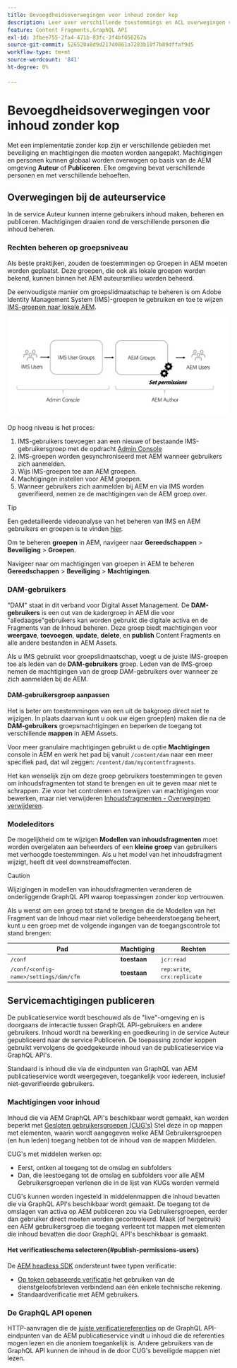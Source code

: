 ```yaml
---
title: Bevoegdheidsoverwegingen voor inhoud zonder kop
description: Leer over verschillende toestemmings en ACL overwegingen voor een headless implementatie met Adobe Experience Manager. Begrijp de verschillende personen en de potentiële toestemmingsniveaus nodig voor zowel auteur als Publish milieu's.
feature: Content Fragments,GraphQL API
exl-id: 3fbee755-2fa4-471b-83fc-3f4bf056267a
source-git-commit: 526520a8d9d217d0861a7283b10f7b89dffaf9d5
workflow-type: tm+mt
source-wordcount: '841'
ht-degree: 0%

---
```


# Bevoegdheidsoverwegingen voor inhoud zonder kop

Met een implementatie zonder kop zijn er verschillende gebieden met beveiliging en machtigingen die moeten worden aangepakt. Machtigingen en personen kunnen globaal worden overwogen op basis van de AEM omgeving **Auteur** of **Publiceren**. Elke omgeving bevat verschillende personen en met verschillende behoeften.

## Overwegingen bij de auteurservice

In de service Auteur kunnen interne gebruikers inhoud maken, beheren en publiceren. Machtigingen draaien rond de verschillende personen die inhoud beheren.

### Rechten beheren op groepsniveau

Als beste praktijken, zouden de toestemmingen op Groepen in AEM moeten worden geplaatst. Deze groepen, die ook als lokale groepen worden bekend, kunnen binnen het AEM auteursmilieu worden beheerd.

De eenvoudigste manier om groepslidmaatschap te beheren is om Adobe Identity Management System (IMS)-groepen te gebruiken en toe te wijzen [IMS-groepen naar lokale AEM](https://experienceleague.adobe.com/docs/experience-manager-cloud-service/content/security/ims-support.html?lang=en#managing-permissions-in-aem).

![Toestemmingsstroom beheerconsole](assets/admin-console-aem-group-permissions.png)

Op hoog niveau is het proces:

1. IMS-gebruikers toevoegen aan een nieuwe of bestaande IMS-gebruikersgroep met de opdracht [Admin Console](https://adminconsole.adobe.com/)
1. IMS-groepen worden gesynchroniseerd met AEM wanneer gebruikers zich aanmelden.
1. Wijs IMS-groepen toe aan AEM groepen.
1. Machtigingen instellen voor AEM groepen.
1. Wanneer gebruikers zich aanmelden bij AEM en via IMS worden geverifieerd, nemen ze de machtigingen van de AEM groep over.

>[!TIP]
>
> Een gedetailleerde videoanalyse van het beheren van IMS en AEM gebruikers en groepen is te vinden [hier](https://experienceleague.adobe.com/docs/experience-manager-learn/cloud-service/accessing/overview.html).

Om te beheren **groepen** in AEM, navigeer naar **Gereedschappen** > **Beveiliging** > **Groepen**.

Navigeer naar om machtigingen van groepen in AEM te beheren **Gereedschappen** > **Beveiliging** > **Machtigingen**.

### DAM-gebruikers

&quot;DAM&quot; staat in dit verband voor Digital Asset Management. De **DAM-gebruikers** is een out van de kadergroep in AEM die voor &quot;alledaagse&quot;gebruikers kan worden gebruikt die digitale activa en de Fragments van de Inhoud beheren. Deze groep biedt machtigingen voor **weergave**, **toevoegen**, **update**, **delete**, en **publish** Content Fragments en alle andere bestanden in AEM Assets.

Als u IMS gebruikt voor groepslidmaatschap, voegt u de juiste IMS-groepen toe als leden van de **DAM-gebruikers** groep. Leden van de IMS-groep nemen de machtigingen van de groep DAM-gebruikers over wanneer ze zich aanmelden bij de AEM.

#### DAM-gebruikersgroep aanpassen

Het is beter om toestemmingen van een uit de bakgroep direct niet te wijzigen. In plaats daarvan kunt u ook uw eigen groep(en) maken die na de **DAM-gebruikers** groepsmachtigingen en beperken de toegang tot verschillende **mappen** in AEM Assets.

Voor meer granulaire machtigingen gebruikt u de optie **Machtigingen** console in AEM en werk het pad bij vanuit `/content/dam` naar een meer specifiek pad, dat wil zeggen: `/content/dam/mycontentfragments`.

Het kan wenselijk zijn om deze groep gebruikers toestemmingen te geven om inhoudsfragmenten tot stand te brengen en uit te geven maar niet te schrappen. Zie voor het controleren en toewijzen van machtigingen voor bewerken, maar niet verwijderen [Inhoudsfragmenten - Overwegingen verwijderen](/help/sites-cloud/administering/content-fragments/delete-considerations.md).

### Modeleditors

De mogelijkheid om te wijzigen **Modellen van inhoudsfragmenten** moet worden overgelaten aan beheerders of een **kleine groep** van gebruikers met verhoogde toestemmingen. Als u het model van het inhoudsfragment wijzigt, heeft dit veel downstreameffecten.

>[!CAUTION]
>
>Wijzigingen in modellen van inhoudsfragmenten veranderen de onderliggende GraphQL API waarop toepassingen zonder kop vertrouwen.

Als u wenst om een groep tot stand te brengen die de Modellen van het Fragment van de Inhoud maar niet volledige beheerderstoegang beheert, kunt u een groep met de volgende ingangen van de toegangscontrole tot stand brengen:

| Pad | Machtiging | Rechten |
|-----| -------------| ---------|
| `/conf` | **toestaan** | `jcr:read` |
| `/conf/<config-name>/settings/dam/cfm` | **toestaan** | `rep:write`, `crx:replicate` |

## Servicemachtigingen publiceren

De publicatieservice wordt beschouwd als de &quot;live&quot;-omgeving en is doorgaans de interactie tussen GraphQL API-gebruikers en andere gebruikers. Inhoud wordt na bewerking en goedkeuring in de service Auteur gepubliceerd naar de service Publiceren. De toepassing zonder koppen gebruikt vervolgens de goedgekeurde inhoud van de publicatieservice via GraphQL API&#39;s.

Standaard is inhoud die via de eindpunten van GraphQL van AEM publicatieservice wordt weergegeven, toegankelijk voor iedereen, inclusief niet-geverifieerde gebruikers.

### Machtigingen voor inhoud

Inhoud die via AEM GraphQL API&#39;s beschikbaar wordt gemaakt, kan worden beperkt met [Gesloten gebruikersgroepen (CUG&#39;s)](https://experienceleague.adobe.com/docs/experience-manager-learn/assets/advanced/closed-user-groups.html) Stel deze in op mappen met elementen, waarin wordt aangegeven welke AEM Gebruikersgroepen (en hun leden) toegang hebben tot de inhoud van de mappen Middelen.

CUG&#39;s met middelen werken op:

* Eerst, ontken al toegang tot de omslag en subfolders
* Dan, die leestoegang tot de omslag en subfolders voor alle AEM Gebruikersgroepen verlenen die in de lijst van KUGs worden vermeld

CUG&#39;s kunnen worden ingesteld in middelenmappen die inhoud bevatten die via GraphQL API&#39;s beschikbaar wordt gemaakt. De toegang tot de omslagen van activa op AEM publiceren zou via Gebruikersgroepen, eerder dan gebruiker direct moeten worden gecontroleerd. Maak (of hergebruik) een AEM gebruikersgroep die toegang verleent tot mappen met elementen die inhoud bevatten die door GraphQL API&#39;s beschikbaar is gemaakt.

#### Het verificatieschema selecteren{#publish-permissions-users}

De [AEM headless SDK](https://github.com/adobe/aem-headless-client-js#create-aemheadless-client) ondersteunt twee typen verificatie:

* [Op token gebaseerde verificatie](/help/implementing/developing/introduction/generating-access-tokens-for-server-side-apis.md) het gebruiken van de dienstgeloofsbrieven verbindend aan één enkele technische rekening.
* Standaardverificatie met AEM gebruikers.

### De GraphQL API openen

HTTP-aanvragen die de [juiste verificatiereferenties](https://github.com/adobe/aem-headless-client-js#create-aemheadless-client) op de GraphQL API-eindpunten van de AEM publicatieservice vindt u inhoud die de referenties mogen lezen en die anoniem toegankelijk is. Andere gebruikers van de GraphQL API kunnen de inhoud in de door CUG&#39;s beveiligde mappen niet lezen.
